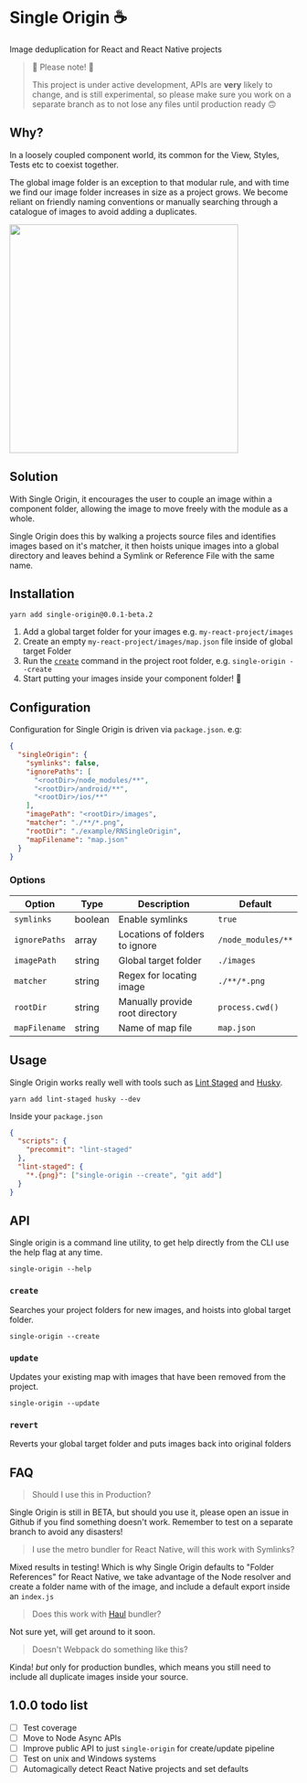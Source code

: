 # Single Origin ☕️

Image deduplication for React and React Native projects

> 🚨 Please note! 🚨
>
> This project is under active development, APIs are **very** likely to change, and is still experimental, so please make sure you work on a separate branch as to not lose any files until production ready 🙃

## Why?

In a loosely coupled component world, its common for the View, Styles, Tests etc to coexist together.

The global image folder is an exception to that modular rule, and with time we find our image folder increases in size as a project grows. We become reliant on friendly naming conventions or manually searching through a catalogue of images to avoid adding a duplicates.

<img src="https://i.imgur.com/BHrBONf.png" width="400" />

## Solution

With Single Origin, it encourages the user to couple an image within a component folder, allowing the image to move freely with the module as a whole.

Single Origin does this by walking a projects source files and identifies images based on it's matcher, it then hoists unique images into a global directory and leaves behind a Symlink or Reference File with the same name.

## Installation

```
yarn add single-origin@0.0.1-beta.2
```

1. Add a global target folder for your images e.g. `my-react-project/images`
2. Create an empty `my-react-project/images/map.json` file inside of global target Folder
3. Run the [`create`](#create) command in the project root folder, e.g. `single-origin --create`
4. Start putting your images inside your component folder! 🎉

## Configuration

Configuration for Single Origin is driven via `package.json`. e.g:

```json
{
  "singleOrigin": {
    "symlinks": false,
    "ignorePaths": [
      "<rootDir>/node_modules/**",
      "<rootDir>/android/**",
      "<rootDir>/ios/**"
    ],
    "imagePath": "<rootDir>/images",
    "matcher": "./**/*.png",
    "rootDir": "./example/RNSingleOrigin",
    "mapFilename": "map.json"
  }
}
```

### Options

| Option        | Type    | Description                     | Default                |
|---------------|---------|---------------------------------|------------------------|
| `symlinks`    | boolean | Enable symlinks                 | `true`                 |
| `ignorePaths` | array   | Locations of folders to ignore  | `/node_modules/**`     |
| `imagePath`   | string  | Global target folder            | `./images`             |
| `matcher`     | string  | Regex for locating image        | `./**/*.png`           |
| `rootDir`     | string  | Manually provide root directory | `process.cwd()`        |
| `mapFilename` | string  | Name of map file                | `map.json`             |

## Usage

Single Origin works really well with tools such as [Lint Staged](https://github.com/okonet/lint-staged) and [Husky](https://github.com/typicode/husky).

```
yarn add lint-staged husky --dev
```

Inside your `package.json`

```json
{
  "scripts": {
    "precommit": "lint-staged"
  },
  "lint-staged": {
    "*.{png}": ["single-origin --create", "git add"]
  }
}
```

## API

Single origin is a command line utility, to get help directly from the CLI use the help flag at any time.

```
single-origin --help
```

### `create`

Searches your project folders for new images, and hoists into global target folder.

```
single-origin --create
```

### `update`

Updates your existing map with images that have been removed from the project.

```
single-origin --update
```

### `revert`

Reverts your global target folder and puts images back into original folders

## FAQ

> Should I use this in Production?

Single Origin is still in BETA, but should you use it, please open an issue in Github if you find something doesn't work. Remember to test on a separate branch to avoid any disasters!

> I use the metro bundler for React Native, will this work with Symlinks?

Mixed results in testing! Which is why Single Origin defaults to "Folder References" for React Native, we take advantage of the Node resolver and create a folder name with of the image, and include a default export inside an `index.js`

> Does this work with [Haul](https://github.com/callstack/haul) bundler?

Not sure yet, will get around to it soon.

> Doesn't Webpack do something like this?

Kinda! _but_ only for production bundles, which means you still need to include all duplicate images inside your source.

## 1.0.0 todo list

-[ ] Test coverage
-[ ] Move to Node Async APIs
-[ ] Improve public API to just `single-origin` for create/update pipeline
-[ ] Test on unix and Windows systems
-[ ] Automagically detect React Native projects and set defaults
